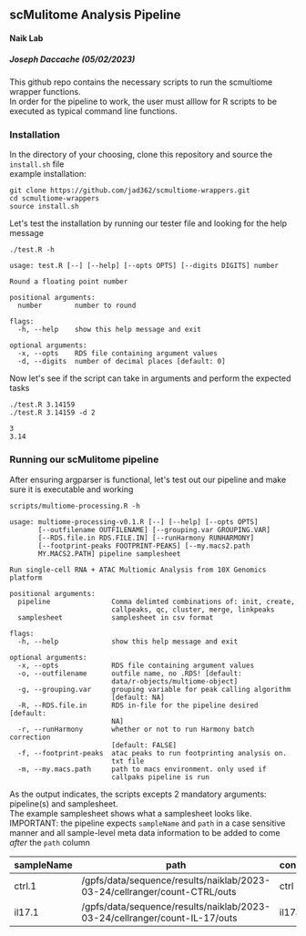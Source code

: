 ## scMulitome Analysis Pipeline
#### Naik Lab
##### Joseph Daccache (05/02/2023)
This github repo contains the necessary scripts to run the scmultiome wrapper functions.  
In order for the pipeline to work, the user must alllow for R scripts to be executed as typical command line functions.  

### Installation
In the directory of your choosing, clone this repository and source the `install.sh` file  
example installation:
```
git clone https://github.com/jad362/scmultiome-wrappers.git
cd scmultiome-wrappers
source install.sh
```

Let's test the installation by running our tester file and looking for the help message
```
./test.R -h
```
```
usage: test.R [--] [--help] [--opts OPTS] [--digits DIGITS] number

Round a floating point number

positional arguments:
  number        number to round

flags:
  -h, --help    show this help message and exit

optional arguments:
  -x, --opts    RDS file containing argument values
  -d, --digits  number of decimal places [default: 0]
```
Now let's see if the script can take in arguments and perform the expected tasks
```
./test.R 3.14159 
./test.R 3.14159 -d 2
```
```
3 
3.14
```

### Running our scMulitome pipeline
After ensuring argparser is functional, let's test out our pipeline and make sure it is executable and working
```
scripts/multiome-processing.R -h
```
```
usage: multiome-processing-v0.1.R [--] [--help] [--opts OPTS]
       [--outfilename OUTFILENAME] [--grouping.var GROUPING.VAR]
       [--RDS.file.in RDS.FILE.IN] [--runHarmony RUNHARMONY]
       [--footprint-peaks FOOTPRINT-PEAKS] [--my.macs2.path
       MY.MACS2.PATH] pipeline samplesheet

Run single-cell RNA + ATAC Multiomic Analysis from 10X Genomics
platform

positional arguments:
  pipeline               Comma delimted combinations of: init, create,
                         callpeaks, qc, cluster, merge, linkpeaks
  samplesheet            samplesheet in csv format

flags:
  -h, --help             show this help message and exit

optional arguments:
  -x, --opts             RDS file containing argument values
  -o, --outfilename      outfile name, no .RDS! [default:
                         data/r-objects/multiome-object]
  -g, --grouping.var     grouping variable for peak calling algorithm
                         [default: NA]
  -R, --RDS.file.in      RDS in-file for the pipeline desired [default:
                         NA]
  -r, --runHarmony       whether or not to run Harmony batch correction
                         [default: FALSE]
  -f, --footprint-peaks  atac peaks to run footprinting analysis on.
                         txt file
  -m, --my.macs.path     path to macs environment. only used if
                         callpaks pipeline is run
```
As the output indicates, the scripts excepts 2 mandatory arguments: pipeline(s) and samplesheet.  
The example samplesheet shows what a samplesheet looks like.  
IMPORTANT: the pipeline expects `sampleName` and `path` in a case sensitive manner and all sample-level meta data information to be added to come *after* the `path` column

|sampleName|path|cond|
|---|---|---|
|ctrl.1|/gpfs/data/sequence/results/naiklab/2023-03-24/cellranger/count-CTRL/outs|ctrl|
|il17.1|/gpfs/data/sequence/results/naiklab/2023-03-24/cellranger/count-IL-17/outs|il17a|

